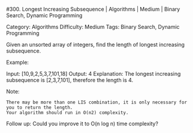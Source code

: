 #300. Longest Increasing Subsequence | Algorithms | Medium | Binary Search, Dynamic Programming

Category: Algorithms
Difficulty: Medium
Tags: Binary Search, Dynamic Programming

Given an unsorted array of integers, find the length of longest increasing subsequence.

Example:


Input: [10,9,2,5,3,7,101,18]
Output: 4 
Explanation: The longest increasing subsequence is [2,3,7,101], therefore the length is 4. 

Note: 


	There may be more than one LIS combination, it is only necessary for you to return the length.
	Your algorithm should run in O(n2) complexity.


Follow up: Could you improve it to O(n log n) time complexity?

